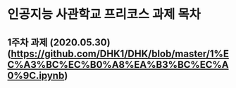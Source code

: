 # 인공지능 사관학교 프리코스 과제 목차

## 1주차 과제 (2020.05.30)(https://github.com/DHK1/DHK/blob/master/1%EC%A3%BC%EC%B0%A8%EA%B3%BC%EC%A0%9C.ipynb)
